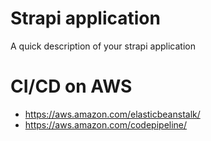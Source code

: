 # Strapi application

A quick description of your strapi application

# CI/CD on AWS

- https://aws.amazon.com/elasticbeanstalk/
- https://aws.amazon.com/codepipeline/
